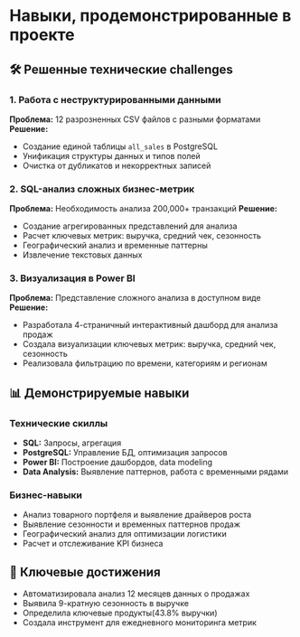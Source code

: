 # Навыки, продемонстрированные в проекте

## 🛠️ Решенные технические challenges

### 1. Работа с неструктурированными данными
**Проблема:** 12 разрозненных CSV файлов с разными форматами
**Решение:** 
- Создание единой таблицы `all_sales` в PostgreSQL
- Унификация структуры данных и типов полей
- Очистка от дубликатов и некорректных записей

### 2. SQL-анализ сложных бизнес-метрик
**Проблема:** Необходимость анализа 200,000+ транзакций
**Решение:**
- Создание агрегированных представлений для анализа
- Расчет ключевых метрик: выручка, средний чек, сезонность
- Географический анализ и временные паттерны
- Извлечение текстовых данных

### 3. Визуализация в Power BI
**Проблема:** Представление сложного анализа в доступном виде
**Решение:**
- Разработала 4-страничный интерактивный дашборд для анализа продаж
- Создала визуализации ключевых метрик: выручка, средний чек, сезонность
- Реализовала фильтрацию по времени, категориям и регионам

## 📊 Демонстрируемые навыки

### Технические скиллы
- **SQL:** Запросы, агрегация
- **PostgreSQL:** Управление БД, оптимизация запросов
- **Power BI:** Построение дашбордов, data modeling
- **Data Analysis:** Выявление паттернов, работа с временными рядами

### Бизнес-навыки
- Анализ товарного портфеля и выявление драйверов роста
- Выявление сезонности и временных паттернов продаж
- Географический анализ для оптимизации логистики
- Расчет и отслеживание KPI бизнеса

## 🎯 Ключевые достижения
- Автоматизировала анализ 12 месяцев данных о продажах
- Выявила 9-кратную сезонность в выручке
- Определила ключевые продукты(43.8% выручки)
- Создала инструмент для ежедневного мониторинга метрик
